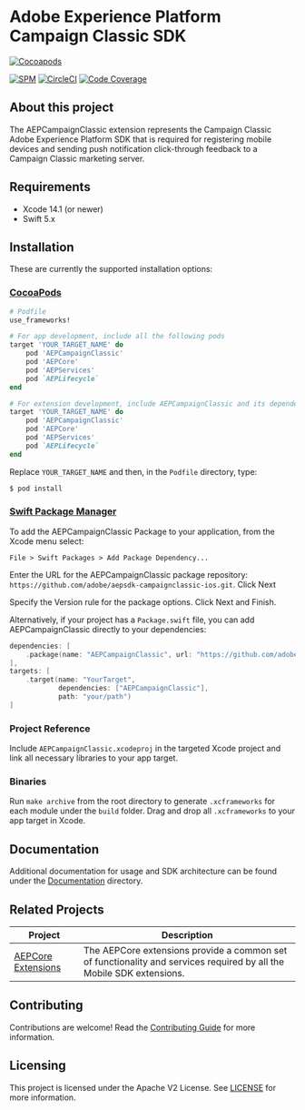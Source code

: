 # Adobe Experience Platform Campaign Classic SDK

[![Cocoapods](https://img.shields.io/cocoapods/v/AEPCampaignClassic.svg?color=orange&label=AEPCampaignClassic&logo=apple&logoColor=white)](https://cocoapods.org/pods/AEPCampaignClassic)

[![SPM](https://img.shields.io/badge/SPM-Supported-orange.svg?logo=apple&logoColor=white)](https://swift.org/package-manager/)
[![CircleCI](https://img.shields.io/circleci/project/github/adobe/aepsdk-campaignclassic-ios/main.svg?logo=circleci)](https://circleci.com/gh/adobe/workflows/aepsdk-campaignclassic-ios)
[![Code Coverage](https://img.shields.io/codecov/c/github/adobe/aepsdk-campaignclassic-ios/main.svg?logo=codecov)](https://codecov.io/gh/adobe/aepsdk-campaignclassic-ios/branch/main)

## About this project

The AEPCampaignClassic extension represents the Campaign Classic Adobe Experience Platform SDK that is required for registering mobile devices and sending push notification click-through feedback to a Campaign Classic marketing server.

## Requirements
- Xcode 14.1 (or newer)
- Swift 5.x

## Installation
These are currently the supported installation options:

### [CocoaPods](https://guides.cocoapods.org/using/using-cocoapods.html)
```ruby
# Podfile
use_frameworks!

# For app development, include all the following pods
target 'YOUR_TARGET_NAME' do
    pod 'AEPCampaignClassic'
    pod 'AEPCore'
    pod 'AEPServices'
    pod `AEPLifecycle`
end

# For extension development, include AEPCampaignClassic and its dependencies
target 'YOUR_TARGET_NAME' do
    pod 'AEPCampaignClassic'
    pod 'AEPCore'
    pod 'AEPServices'
    pod `AEPLifecycle`
end
```

Replace `YOUR_TARGET_NAME` and then, in the `Podfile` directory, type:

```bash
$ pod install
```

### [Swift Package Manager](https://github.com/apple/swift-package-manager)

To add the AEPCampaignClassic Package to your application, from the Xcode menu select:

`File > Swift Packages > Add Package Dependency...`

Enter the URL for the AEPCampaignClassic package repository: `https://github.com/adobe/aepsdk-campaignclassic-ios.git`. Click Next

Specify the Version rule for the package options. Click Next and Finish.

Alternatively, if your project has a `Package.swift` file, you can add AEPCampaignClassic directly to your dependencies:

```swift
dependencies: [
    .package(name: "AEPCampaignClassic", url: "https://github.com/adobe/aepsdk-campaignclassic-ios.git", .upToNextMajor(from: "4.0.0"))
],
targets: [
    .target(name: "YourTarget",
            dependencies: ["AEPCampaignClassic"],
            path: "your/path")
]
```

### Project Reference

Include `AEPCampaignClassic.xcodeproj` in the targeted Xcode project and link all necessary libraries to your app target.

### Binaries

Run `make archive` from the root directory to generate `.xcframeworks` for each module under the `build` folder. Drag and drop all `.xcframeworks` to your app target in Xcode.

## Documentation

Additional documentation for usage and SDK architecture can be found under the [Documentation](Documentation/README.md) directory.

## Related Projects

| Project                                                      | Description                                                  |
| ------------------------------------------------------------ | ------------------------------------------------------------ |
| [AEPCore Extensions](https://github.com/adobe/aepsdk-core-ios) | The AEPCore extensions provide a common set of functionality and services required by all the Mobile SDK extensions. |

## Contributing

Contributions are welcome! Read the [Contributing Guide](./.github/CONTRIBUTING.md) for more information.

## Licensing

This project is licensed under the Apache V2 License. See [LICENSE](LICENSE) for more information.
